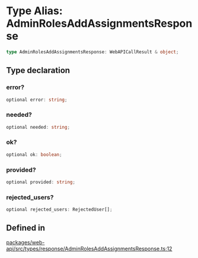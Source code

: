 # Type Alias: AdminRolesAddAssignmentsResponse

```ts
type AdminRolesAddAssignmentsResponse: WebAPICallResult & object;
```

## Type declaration

### error?

```ts
optional error: string;
```

### needed?

```ts
optional needed: string;
```

### ok?

```ts
optional ok: boolean;
```

### provided?

```ts
optional provided: string;
```

### rejected\_users?

```ts
optional rejected_users: RejectedUser[];
```

## Defined in

[packages/web-api/src/types/response/AdminRolesAddAssignmentsResponse.ts:12](https://github.com/slackapi/node-slack-sdk/blob/main/packages/web-api/src/types/response/AdminRolesAddAssignmentsResponse.ts#L12)
